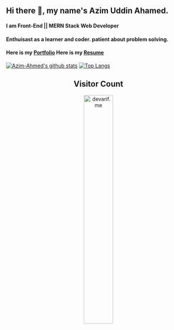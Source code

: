 ## Hi there 👋, my name's Azim Uddin Ahamed.
#### I am Front-End || MERN Stack Web Developer


#### Enthuisast as a learner and coder. patient about problem solving.

#### Here is my [Portfolio](https://azimuahamed.netlify.app)    Here is my [Resume](https://drive.google.com/file/d/1pBv7mx2m2dq5igLs8CQ81bpQYTku5ooc/view?usp=sharing)


[![Azim-Ahmed's github stats](https://github-readme-stats.vercel.app/api?username=Azim-Ahmed)](https://github.com/Azim-Ahmed/github-readme-stats) [![Top Langs](https://github-readme-stats.vercel.app/api/top-langs/?username=Azim-Ahmed&layout=compact)](https://github.com/Azim-Ahmed/github-readme-stats)


<h2 align="center">Visitor Count</h2>
<p align="center">
  <img align="center" alt="devarif.me" width="40%" src="https://profile-counter.glitch.me/azim-ahmed/count.svg" />
</p>
